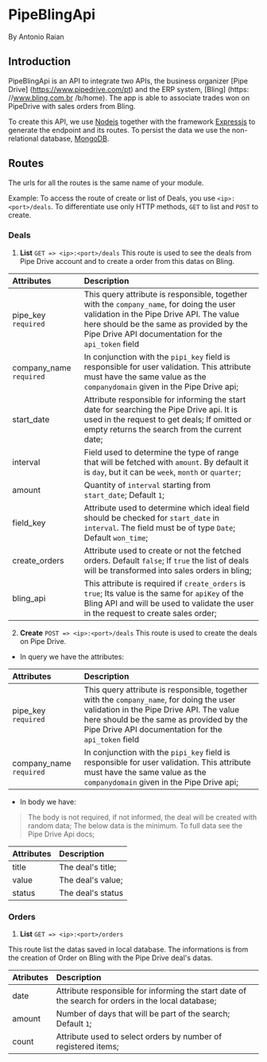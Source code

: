 # PipeBlingApi
By Antonio Raian

## Introduction
PipeBlingApi is an API to integrate two APIs, the business organizer [Pipe Drive] (https://www.pipedrive.com/pt) and the ERP system, [Bling] (https: //www.bling.com.br /b/home).
The app is able to associate trades won on PipeDrive with sales orders from Bling.

To create this API, we use [Nodejs](https://nodejs.org/) together with the framework [Expressjs](https://expressjs.com/pt-br/) to generate the endpoint and its routes. To persist the data we use the non-relational database, [MongoDB](https://www.mongodb.com/).

## Routes
The urls for all the routes is the same name of your module.

Example: To access the route of create or list of Deals, you use `<ip>:<port>/deals`. To differentiate use only HTTP methods, `GET` to list and `POST` to create.

### Deals
1. **List** `GET => <ip>:<port>/deals`
This route is used to see the deals from Pipe Drive account and to create a order from this datas on Bling.
 
| Attributes | Description |
|:----------|:----------------|
|pipe_key `required`|This query attribute is responsible, together with the `company_name`, for doing the user validation in the Pipe Drive API. The value here should be the same as provided by the Pipe Drive API documentation for the `api_token` field|
|company_name `required`|In conjunction with the `pipi_key` field is responsible for user validation. This attribute must have the same value as the `companydomain` given in the Pipe Drive api;|
|start_date |Attribute responsible for informing the start date for searching the Pipe Drive api. It is used in the request to get deals; If omitted or empty returns the search from the current date;|
|interval |Field used to determine the type of range that will be fetched with `amount`. By default it is `day`, but it can be `week`, `month` or `quarter`;|
|amount |Quantity of `interval` starting from `start_date`; Default `1`;|
|field_key |Attribute used to determine which ideal field should be checked for `start_date` in `interval`. The field must be of type `Date`; Default `won_time`; |
|create_orders |Attribute used to create or not the fetched orders. Default `false`; If `true` the list of deals will be transformed into sales orders in bling; |
|bling_api |This attribute is required if `create_orders` is `true`; Its value is the same for `apiKey` of the Bling API and will be used to validate the user in the request to create sales order;|


2. **Create** `POST => <ip>:<port>/deals`
This route is used to create the deals on Pipe Drive.

* In query we have the attributes:

| Attributes | Description |
|:----------|:----------------|
|pipe_key `required`|This query attribute is responsible, together with the `company_name`, for doing the user validation in the Pipe Drive API. The value here should be the same as provided by the Pipe Drive API documentation for the `api_token` field|
|company_name `required`|In conjunction with the `pipi_key` field is responsible for user validation. This attribute must have the same value as the `companydomain` given in the Pipe Drive api;|

* In body we have:
> The body is not required, if not informed, the deal will be created with random data;
> The below data is the minimum. To full data see the Pipe Drive Api docs;

| Attributes | Description |
|:----------|:----------------|
|title|The deal's title;|
|value|The deal's value;|
|status|The deal's status|


### Orders
1. **List** `GET => <ip>:<port>/orders`
 
 This route list the datas saved in local database. The informations is from the creation of Order on Bling with the Pipe Drive deal's datas.
 
| Atributes | Description |
|:----------|:----------------|
|date |Attribute responsible for informing the start date of the search for orders in the local database;|
|amount |Number of days that will be part of the search; Default `1`;|
|count |Attribute used to select orders by number of registered items;|
